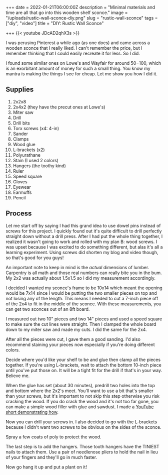 +++
date = 2022-01-21T06:00:00Z
description = "Minimal materials and time are all that go into this wooden shelf sconce."
image = "/uploads/rustic-wall-sconce-diy.png"
slug = "rustic-wall-sconce"
tags = ["diy", "video"]
title = "DIY: Rustic Wall Sconce"

+++
{{< youtube JDcAD2qhX3s >}}

I was perusing Pinterest a while ago (as one does) and came across a wooden sconce that I really liked. I can't remember the price, but I remember thinking that I could easily recreate it for less. So I did.

I found some similar ones on Lowe's and Wayfair for around $50-$100, which is an exorbitant amount of money for such a small thing. You know my mantra is making the things I see for cheap. Let me show you how I did it.

## Supplies

 1. 2x2x8
 2. 2x4x2 (they have the precut ones at Lowe's)
 3. Miter saw
 4. Drill
 5. Drill bits
 6. Torx screws (x4: 4-in)
 7. Sander
 8. Clamps
 9. Wood glue
10. L-brackets (x2)
11. Polyurathane
12. Stain (I used 2 colors)
13. Hangers (the toothy kind)
14. Ruler
15. Speed square
16. Gloves
17. Eyewear
18. Earmuffs
19. Pencil

## Process

Let me start off by saying I had this grand idea to use dowel pins instead of screws for this project. I quickly found out it's quite difficult to drill perfectly straight down without a drill press. After I had put the whole thing together, I realized it wasn't going to work and rolled with my plan B: wood screws. I was upset because I was excited to do something different, but alas it's all a learning experiment. Using screws did shorten my blog and video though, so that's good for you guys!

An important note to keep in mind is the _actual_ dimensions of lumber. Carpentry is all math and those real numbers can really bite you in the bum. My 2x2 was actually about 1.5x1.5 so I did my measurement accordingly.

I decided I wanted my sconce's frame to be 10x14 which meant the opening would be 7x14 since I would be putting the two smaller pieces on top and not losing any of the length. This means I needed to cut a 7-inch piece off of the 2x4 to fit in the middle of the sconce. With these measurements, you can get two sconces out of an 8ft board.

I measured out two 10" pieces and two 14" pieces and used a speed square to make sure the cut lines were straight. Then I clamped the whole board down to my miter saw and made my cuts. I did the same for the 2x4.

After all the pieces were cut, I gave them a good sanding. I'd also recommend staining your pieces now especially if you're doing different colors.

Decide where you'd like your shelf to be and glue then clamp all the pieces together. If you're using L-brackets, wait to attach the bottom 10-inch piece until you've put those on. It will be a tight fit for the drill if that's in your way. Believe me.

When the glue has set (about 30 minutes), predrill two holes into the top and bottom where the 2x2's meet. You'll want to use a bit that's smaller than your screws, but it's important to not skip this step otherwise you risk cracking the wood. If you do crack the wood and it's not too far gone, you can make a simple wood filler with glue and sawdust. I made a [YouTube short demonstrating how](https://www.youtube.com/shorts/bJ8rKUn7lNk).

Now you can drill your screws in. I also decided to go with the L-brackets because I didn't want two screws to be obvious on the sides of the sconce.

Spray a few coats of poly to protect the wood.

The last step is to add the hangers. Those tooth hangers have the TINIEST nails to attach them. Use a pair of needlenose pliers to hold the nail in lieu of your fingers and they'll go in much faster.

Now go hang it up and put a plant on it!